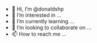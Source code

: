 - 👋 Hi, I’m @donaldshp
- 👀 I’m interested in ...
- 🌱 I’m currently learning ...
- 💞️ I’m looking to collaborate on ...
- 📫 How to reach me ...

<!---
donaldshp/donaldshp is a ✨ special ✨ repository because its `README.md` (this file) appears on your GitHub profile.
You can click the Preview link to take a look at your changes.
--->
